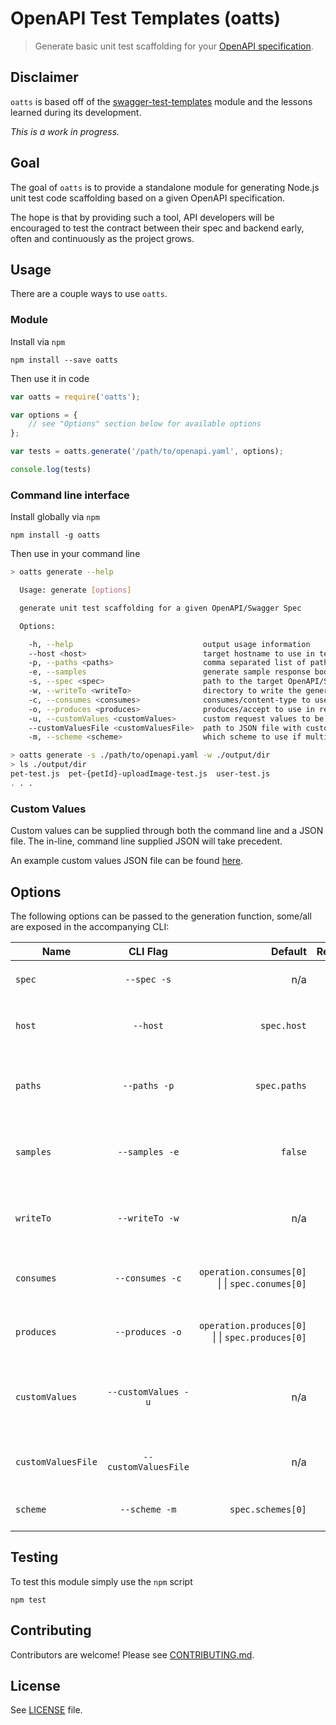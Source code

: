 # OpenAPI Test Templates (oatts)

> Generate basic unit test scaffolding for your [OpenAPI specification](https://www.openapis.org/).

## Disclaimer

`oatts` is based off of the [swagger-test-templates](https://github.com/apigee-127/swagger-test-templates) module and the lessons learned during its development.

_This is a work in progress._

## Goal

The goal of `oatts` is to provide a standalone module for generating Node.js unit test code scaffolding based on a given OpenAPI specification.

The hope is that by providing such a tool, API developers will be encouraged to test the contract between their spec and backend early, often and continuously as the project grows.

## Usage

There are a couple ways to use `oatts`.

### Module

Install via `npm`

    npm install --save oatts


Then use it in code
```js
var oatts = require('oatts');

var options = {
    // see "Options" section below for available options
};

var tests = oatts.generate('/path/to/openapi.yaml', options);

console.log(tests)
```

### Command line interface

Install globally via `npm`

    npm install -g oatts


Then use in your command line
```sh
> oatts generate --help

  Usage: generate [options]

  generate unit test scaffolding for a given OpenAPI/Swagger Spec

  Options:

    -h, --help                             output usage information
    --host <host>                          target hostname to use in test generation
    -p, --paths <paths>                    comma separated list of paths to generate tests for
    -e, --samples                          generate sample response bodies rather than schema, if applicable
    -s, --spec <spec>                      path to the target OpenAPI/Swagger spec document to consume
    -w, --writeTo <writeTo>                directory to write the generated tests to file
    -c, --consumes <consumes>              consumes/content-type to use in request when applicable to the API resource
    -o, --produces <produces>              produces/accept to use in request when applicable to the API resource
    -u, --customValues <customValues>      custom request values to be used in generation; takes precedent over a customValuesFile
    --customValuesFile <customValuesFile>  path to JSON file with custom request values to be used in generation
    -m, --scheme <scheme>                  which scheme to use if multiple are present in spec

> oatts generate -s ./path/to/openapi.yaml -w ./output/dir
> ls ./output/dir
pet-test.js  pet-{petId}-uploadImage-test.js  user-test.js 
. . .
```

### Custom Values
Custom values can be supplied through both the command line and a JSON file. The in-line, command line supplied JSON will take precedent.

An example custom values JSON file can be found [here](test/process/documents/customValuesTest.json).

## Options

The following options can be passed to the generation function, some/all are exposed in the accompanying CLI:

| Name | CLI Flag | Default | Required | Description |
| ---- |:--------:| -------:| --------:| -----------:|
| `spec` | `--spec -s` | n/a | `true` | Path to a `swagger.yaml` or `openapi.yaml` |
| `host` | `--host` | `spec.host` | `false` | Hostname to put in test requests; defaults to `host` in given spec |
| `paths` | `--paths -p` | `spec.paths` | `false` | API paths to generate tests for; defaults to all paths in given spec |
| `samples` | `--samples -e` | `false` | `false` | Toggle generating sample responses for assertion |
| `writeTo` | `--writeTo -w` | n/a | `false` | Directory to write generated tests to; will create the directory if it doesn't exist |
| `consumes` | `--consumes -c` | `operation.consumes[0]` &#124; &#124; `spec.conumes[0]` | `false` | Consumes header to use in a request when applicable | 
| `produces` | `--produces -o` | `operation.produces[0]` &#124; &#124; `spec.produces[0]` | `false` | Produces header to use in a request when applicable |
| `customValues` | `--customValues -u` | n/a | `false` | Values to be populated in requests where specified; overrides `customValuesFile` |
| `customValuesFile` | `--customValuesFile` | n/a | `false` | Path to a JSON file with values to populate in requests |
| `scheme` | `--scheme -m` | `spec.schemes[0]` | `false` | Override for multiple scheme present in a spec |

## Testing

To test this module simply use the `npm` script

    npm test

## Contributing

Contributors are welcome! Please see [CONTRIBUTING.md](https://github.com/noahdietz/oatts/blob/master/CONTRIBUTING.md).

## License

See [LICENSE](https://github.com/noahdietz/oatts/blob/master/LICENSE) file.